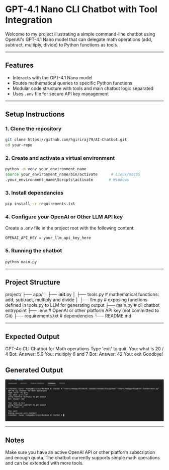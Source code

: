 # GPT-4.1 Nano CLI Chatbot with Tool Integration

Welcome to my project illustrating a simple command-line chatbot using OpenAI's GPT-4.1 Nano model that can delegate math operations (add, subtract, multiply, divide) to Python functions as tools.

---

## Features

- Interacts with the GPT-4.1 Nano model
- Routes mathematical queries to specific Python functions
- Modular code structure with tools and main chatbot logic separated
- Uses `.env` file for secure API key management

---

## Setup Instructions

### 1. Clone the repository

```bash
git clone https://github.com/hgiriraj79/AI-Chatbot.git
cd your-repo
```

### 2. Create and activate a virtual environment

```bash
python -m venv your_environment_name
source your_environment_name/bin/activate      # Linux/macOS
.your_environment_name\Scripts\activate       # Windows
```

### 3. Install dependancies

```bash
pip install -r requirements.txt
```

### 4. Configure your OpenAI or Other LLM API key
Create a .env file in the project root with the following content:
```bash
OPENAI_API_KEY = your_llm_api_key_here
```

### 5. Running the chatbot

```bash
python main.py
```

---

## Project Structure
project/
├── app/
│   ├── __init__.py
│   ├── tools.py          # mathematical functions: add, subtract, multiply and divide
│   ├── llm.py            # exposing functions defined in tools.py to LLM for generating output
├── main.py               # cli chatbot entrypoint
├── .env                  # OpenAI or other platform API key (not committed to Git)
├── requirements.txt      # dependencies
└── README.md

---

## Expected Output 
GPT-4o CLI Chatbot for Math operations
Type 'exit' to quit.
You: what is 20 / 4
Bot: Answer: 5.0
You: multiply 6 and 7
Bot: Answer: 42
You: exit
Goodbye!

## Generated Output
![Chatbot Output Screenshot](screenshots/output.png)

---

## Notes
Make sure you have an active OpenAI API or other platform subscription and enough quota.
The chatbot currently supports simple math operations and can be extended with more tools.